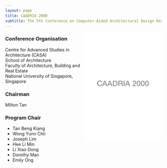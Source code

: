 ```yaml
---
layout: page
title: CAADRIA 2000
subtitle: The 5th Conference on Computer-Aided Architectural Design Research in Asia
---
```


<img src="./caadria_cover_2000.jpg" width="250" align="right" />

### Conference Organisation
Centre for Advanced Studies in Architecture (CASA) \
School of Architecture \
Faculty of Architecture, Building and Real Estate \
National University of Singapore, Singapore

### Chairman
Milton Tan

### Program Chair
* Tan Beng Kiang
* Wong Yunn Chii
* Joseph Lim
* Hee Li Min
* Li Xiao Dong
* Dorothy Man
* Emily Ong
